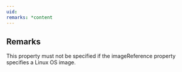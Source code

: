 ```yaml
---
uid: 
remarks: *content
---
```

## Remarks  
 This property must not be specified if the imageReference property             specifies a Linux OS image.